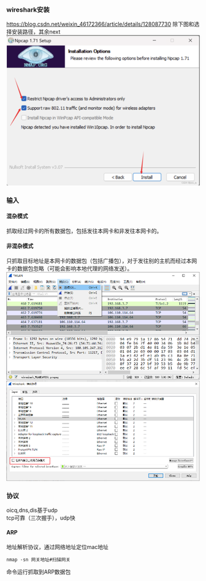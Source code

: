 ### wireshark安装
<https://blog.csdn.net/weixin_46172366/article/details/128087730>
除下图和选择安装路径，其余next
![](images/img-2023-05-24-13-47-07.png)

### 输入
#### 混杂模式
抓取经过网卡的所有数据包，包括发往本网卡和非发往本网卡的。

#### 非混杂模式
只抓取目标地址是本网卡的数据包（包括广播包），对于发往别的主机而经过本网卡的数据包忽略（可能会影响本地代理的网络发送）。
![](images/img-2023-05-24-14-02-45.png)
![](images/img-2023-05-24-14-03-37.png)
### 协议
oicq,dns,dis基于udp\
tcp可靠（三次握手），udp快
#### ARP
地址解析协议，通过网络地址定位mac地址
```shell
nmap -sn 网关地址#扫描网关
```
命令运行抓取到ARP数据包